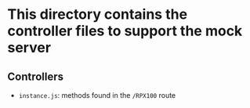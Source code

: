 <h1>This directory contains the controller files to support the mock server</h1>

<h2>Controllers</h2>

  - `instance.js`: methods found in the `/RPX100` route
